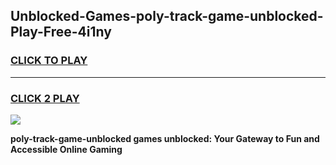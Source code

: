 
## Unblocked-Games-poly-track-game-unblocked-Play-Free-4i1ny
<h3>
<a href="https://premium76.site?title=poly-track-game-unblocked&ref=23A">CLICK TO PLAY</a></h3>
<hr>

<h3>
<a href="https://premium76.site?title=poly-track-game-unblocked&ref=23A">CLICK 2 PLAY</a>
  
</h3>

<a href="https://premium76.site?title=poly-track-game-unblocked&ref=23A"><img src="https://clearcache.store/games.png"></a>


**poly-track-game-unblocked games unblocked: Your Gateway to Fun and Accessible Online Gaming**
